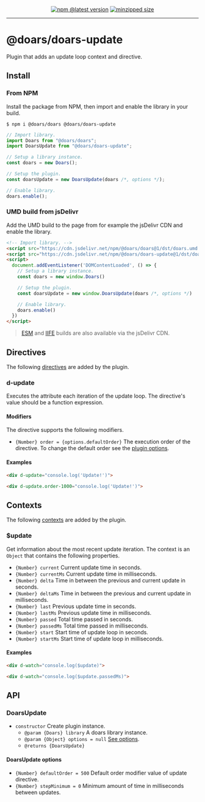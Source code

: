 <div align="center">

[![npm @latest version](https://img.shields.io/npm/v/@doars/doars-update.svg?label=Version&style=flat-square&maxAge=86400)](https://www.npmjs.com/package/@doars/doars-update)
[![minzipped size](https://img.shields.io/bundlephobia/minzip/@doars/doars-update?label=Size&style=flat-square&maxAge=86400)](https://www.npmjs.com/package/@doars/doars-update)

</div>

<hr/>

# @doars/doars-update

Plugin that adds an update loop context and directive.

## Install

### From NPM

Install the package from NPM, then import and enable the library in your build.

```
$ npm i @doars/doars @doars/doars-update
```

```JavaScript
// Import library.
import Doars from "@doars/doars";
import DoarsUpdate from "@doars/doars-update";

// Setup a library instance.
const doars = new Doars();

// Setup the plugin.
const doarsUpdate = new DoarsUpdate(doars /*, options */);

// Enable library.
doars.enable();
```

### UMD build from jsDelivr

Add the UMD build to the page from for example the jsDelivr CDN and enable the
library.

```HTML
<!-- Import library. -->
<script src="https://cdn.jsdelivr.net/npm/@doars/doars@1/dst/doars.umd.js"></script>
<script src="https://cdn.jsdelivr.net/npm/@doars/doars-update@1/dst/doars-update.umd.js"></script>
<script>
  document.addEventListener('DOMContentLoaded', () => {
    // Setup a library instance.
    const doars = new window.Doars()

    // Setup the plugin.
    const doarsUpdate = new window.DoarsUpdate(doars /*, options */)

    // Enable library.
    doars.enable()
  })
</script>
```

> [ESM](https://cdn.jsdelivr.net/npm/@doars/doars-update@1/dst/doars-update.esm.js)
> and
> [IIFE](https://cdn.jsdelivr.net/npm/@doars/doars-update@1/dst/doars-update.iife.js)
> builds are also available via the jsDelivr CDN.

## Directives

The following
[directives](https://github.com/doars/doars/tree/main/packages/doars#directives)
are added by the plugin.

### d-update

Executes the attribute each iteration of the update loop. The directive's value
should be a function expression.

#### Modifiers

The directive supports the following modifiers.

- `{Number} order = {options.defaultOrder}` The execution order of the
  directive. To change the default order see the
  [plugin options](#doarsupdate-options).

#### Examples

```HTML
<div d-update="console.log('Update!')">
```

```HTML
<div d-update.order-1000="console.log('Update!')">
```

## Contexts

The following
[contexts](https://github.com/doars/doars/tree/main/packages/doars#contexts) are
added by the plugin.

### $update

Get information about the most recent update iteration. The context is an
`Object` that contains the following properties.

- `{Number} current` Current update time in seconds.
- `{Number} currentMs` Current update time in milliseconds.
- `{Number} delta` Time in between the previous and current update in seconds.
- `{Number} deltaMs` Time in between the previous and current update in
  milliseconds.
- `{Number} last` Previous update time in seconds.
- `{Number} lastMs` Previous update time in milliseconds.
- `{Number} passed` Total time passed in seconds.
- `{Number} passedMs` Total time passed in milliseconds.
- `{Number} start` Start time of update loop in seconds.
- `{Number} startMs` Start time of update loop in milliseconds.

#### Examples

```HTML
<div d-watch="console.log($update)">
```

```HTML
<div d-watch="console.log($update.passedMs)">
```

## API

### DoarsUpdate

- `constructor` Create plugin instance.
  - `@param {Doars} library` A doars library instance.
  - `@param {Object} options = null` [See options](#doarsupdate-options).
  - `@returns {DoarsUpdate}`

#### DoarsUpdate options

- `{Number} defaultOrder = 500` Default order modifier value of update
  directive.
- `{Number} stepMinimum = 0` Minimum amount of time in milliseconds between
  updates.
